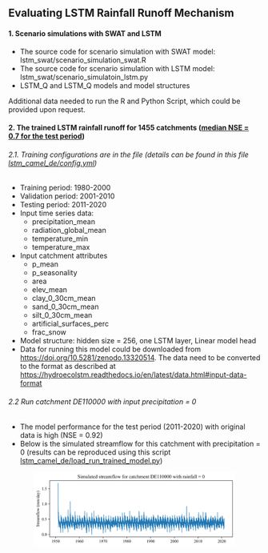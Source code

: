 ## Evaluating LSTM Rainfall Runoff Mechanism

#### 1. Scenario simulations with SWAT and LSTM

- The source code for scenario simulation with SWAT model: lstm_swat/scenario_simulation_swat.R 
- The source code for scenario simulation with LSTM model: lstm_swat/scenario_simulatoin_lstm.py
- LSTM_Q and LSTM_Q models and model structures

Additional data needed to run the R and Python Script, which could be provided upon request.


#### 2. The trained LSTM rainfall runoff for 1455 catchments ([median NSE = 0.7 for the test period](https://github.com/tamnva/Evaluating_LSTM_Rainfall_Runoff_Mechanism/blob/master/lstm_camel_de/results/nse_test_period.csv))

###### 2.1. Training configurations are in the file (details can be found in this file  [lstm_camel_de/config.yml](lstm_camel_de/config.yml))

- Training period: 1980-2000
- Validation period: 2001-2010
- Testing period: 2011-2020
- Input time series data: 
  - precipitation_mean
  - radiation_global_mean
  - temperature_min
  - temperature_max
- Input catchment attributes
  - p_mean
  - p_seasonality
  - area
  - elev_mean
  - clay_0_30cm_mean
  - sand_0_30cm_mean
  - silt_0_30cm_mean
  - artificial_surfaces_perc
  - frac_snow
- Model structure: hidden size = 256, one LSTM layer, Linear model head
- Data for running this model could be downloaded from https://doi.org/10.5281/zenodo.13320514. The data need to be converted to the format as described at  https://hydroecolstm.readthedocs.io/en/latest/data.html#input-data-format



###### 2.2 Run catchment DE110000 with input precipitation = 0 

- The model performance for the test period (2011-2020) with original data is high (NSE = 0.92)
- Below is the simulated streamflow for this catchment with precipitation = 0 (results can be reproduced using this script [lstm_camel_de/load_run_trained_model.py](lstm_camel_de/load_run_trained_model.py))

<p align="center">
  <img src="https://github.com/tamnva/Evaluating_LSTM_Rainfall_Runoff_Mechanism/blob/master/lstm_camel_de/results/simulated_streamflow_DE110000_no_rainfall.png" width=80% title="hover text">
</p>
